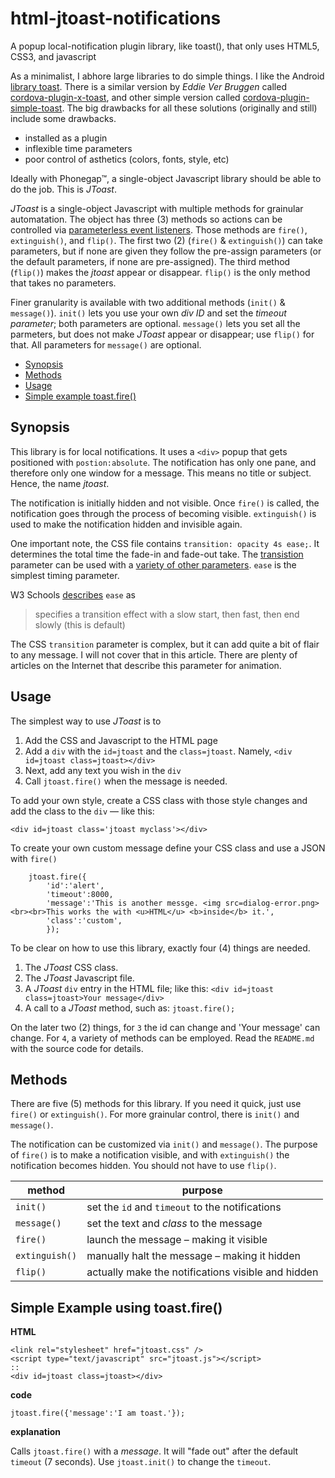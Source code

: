 # html-jtoast-notifications
A popup local-notification plugin library, like toast(), that only uses HTML5, CSS3, and javascript

As a minimalist, I abhore large libraries to do simple things. I like the Android [library toast](https://developer.android.com/guide/topics/ui/notifiers/toasts). There is a similar version by *Eddie Ver Bruggen* called [cordova-plugin-x-toast](https://www.npmjs.com/package/cordova-plugin-x-toast), and other simple version called [cordova-plugin-simple-toast](https://www.npmjs.com/package/cordova-plugin-simple-toast). The big drawbacks for all these solutions (originally and still) include some drawbacks.

- installed as a plugin
- inflexible time parameters
- poor control of asthetics (colors, fonts, style, etc)

Ideally with Phonegap&trade;, a single-object Javascript library should be able to do the job. This is *JToast*.

*JToast* is a single-object Javascript with multiple methods for grainular automatation. The object has three (3) methods so actions can be controlled via [parameterless event listeners](https://developer.mozilla.org/en-US/docs/Web/API/EventTarget/addEventListener). Those methods are `fire()`, `extinguish()`, and `flip()`. The first two (2) (`fire()` & `extinguish()`) can take parameters, but if none are given they follow the pre-assign parameters (or the default parameters, if none are pre-assigned). The third method (`flip()`) makes the *jtoast* appear or disappear. `flip()` is the only method that takes no parameters.

Finer granularity is available with two additional methods (`init()` & `message()`). `init()` lets you use your own *div ID* and set the *timeout parameter*; both parameters are optional.  `message()` lets you set all the parmeters, but does not make *JToast* appear or disappear; use `flip()` for that. All parameters for `message()` are optional.


- [Synopsis](#synopsis)
- [Methods](#methods)
- [Usage](#usage)
- [Simple example toast.fire()](#fire)


## <a name=synopsis>Synopsis</a> ##

This library is for local notifications. It uses a `<div>` popup that gets positioned with `postion:absolute`. The notification has only one pane, and therefore only one window for a message. This means no title or subject. Hence, the name *jtoast*.

The notification is initially hidden and not visible. Once `fire()` is called, the notification goes through the process of becoming visible. `extinguish()` is used to make the notification hidden and invisible again.

One important note, the CSS file contains `transition: opacity 4s ease;`. It determines the total time the fade-in and fade-out take. The [transistion](https://developer.mozilla.org/en-US/docs/Web/CSS/transition) parameter can be used with a [variety of other parameters](https://developer.mozilla.org/en-US/docs/Web/CSS/CSS_Transitions/Using_CSS_transitions). `ease` is the simplest timing parameter.

W3 Schools [describes](https://www.w3schools.com/css/css3_transitions.asp) `ease` as

> specifies a transition effect with a slow start, then fast, then end slowly (this is default)

The CSS `transition` parameter is complex, but it can add quite a bit of flair to any message. I will not cover that in this article. There are plenty of articles on the Internet that describe this parameter for animation.

## <a name=usage>Usage</a> ##

The simplest way to use *JToast* is to 

1. Add the CSS and Javascript to the HTML page
2. Add a `div` with the `id=jtoast` and the `class=jtoast`. Namely, `<div id=jtoast class=jtoast></div>`
3. Next, add any text you wish in the `div`
4. Call `jtoast.fire()` when the message is needed.

To add your own style, create a CSS class with those style changes and add the class to the `div` &mdash; like this:

    <div id=jtoast class='jtoast myclass'></div>

To create your own custom message define your CSS class and use a JSON with `fire()`

```
    jtoast.fire({
        'id':'alert',
        'timeout':8000,
        'message':'This is another messge. <img src=dialog-error.png><br><br>This works the with <u>HTML</u> <b>inside</b> it.',
        'class':'custom',
        });
```

To be clear on how to use this library, exactly four (4) things are needed. 

1. The *JToast* CSS class.
2. The *JToast* Javascript file.
3. A *JToast* `div` entry in the HTML file; like this: `<div id=jtoast class=jtoast>Your message</div>`
4. A call to a *JToast* method, such as: `jtoast.fire();`

On the later two (2) things, for `3` the id can change and 'Your message' can change. For `4`, a variety of methods can be employed. Read the `README.md` with the source code for details.

## <a name=method>Methods</a> ##

There are five (5) methods for this library. If you need it quick, just use `fire()` or `extinguish()`. For more grainular control, there is `init()` and `message()`.

The notification can be customized via `init()` and `message()`. The purpose of `fire()` is to make a notification visible, and with `extinguish()` the notification becomes hidden. You should not have to use `flip()`.

method         |  purpose
---------------|-----------
`init()`       | set the `id` and `timeout` to the notifications 
`message()`    | set the text and *class* to the message
`fire()`       | launch the message &ndash; making it visible
`extinguish()` | manually halt the message &ndash; making it hidden
`flip()`       | actually make the notifications visible and hidden

## Simple Example using <a name=toast>toast.fire()</a> ###

**HTML**

    <link rel="stylesheet" href="jtoast.css" />
    <script type="text/javascript" src="jtoast.js"></script>
    ::
    <div id=jtoast class=jtoast></div>

**code**

    jtoast.fire({'message':'I am toast.'});

**explanation**

Calls `jtoast.fire()` with a *message*. It will "fade out" after the default `timeout` (7 seconds). Use `jtoast.init()` to change the `timeout`.

